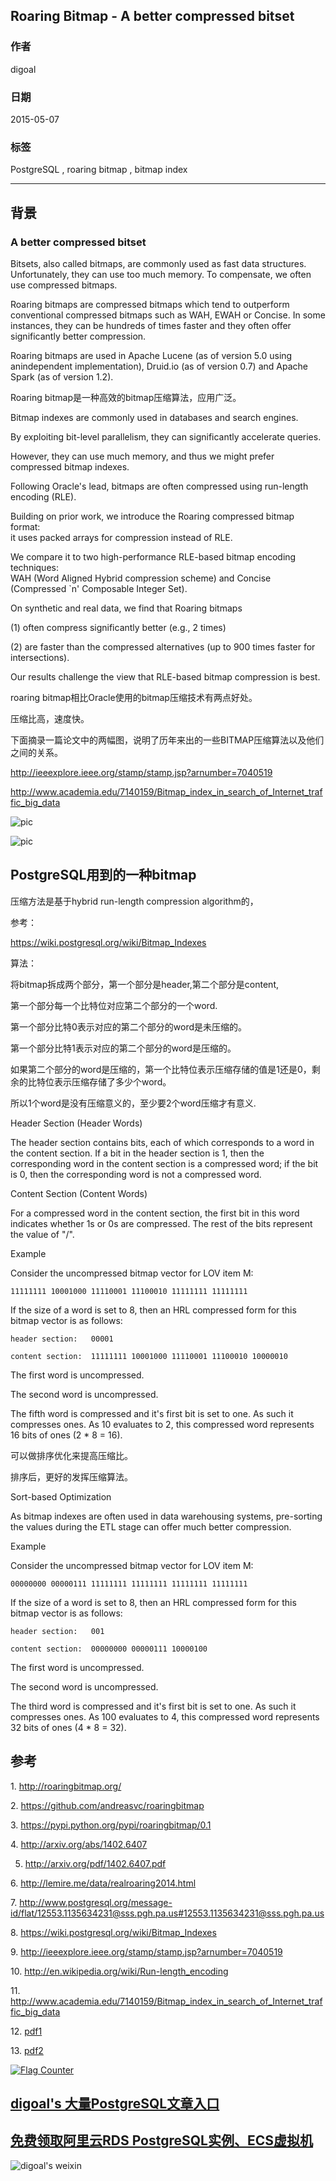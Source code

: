 ## Roaring Bitmap - A better compressed bitset  
           
### 作者          
digoal          
          
### 日期                          
2015-05-07                         
                          
### 标签                          
PostgreSQL , roaring bitmap , bitmap index      
          
----          
          
## 背景        
### A better compressed bitset  
  
Bitsets, also called bitmaps, are commonly used as fast data structures. Unfortunately, they can use too much memory. To compensate, we often use compressed bitmaps.  
  
Roaring bitmaps are compressed bitmaps which tend to outperform conventional compressed bitmaps such as WAH, EWAH or Concise. In some instances, they can be hundreds of times faster and they often offer significantly better compression.  
  
Roaring bitmaps are used in Apache Lucene (as of version 5.0 using anindependent implementation), Druid.io (as of version 0.7) and Apache Spark (as of version 1.2).  
  
Roaring bitmap是一种高效的bitmap压缩算法，应用广泛。  
  
Bitmap indexes are commonly used in databases and search engines.   
  
By exploiting bit-level parallelism, they can significantly accelerate queries.   
  
However, they can use much memory, and thus we might prefer compressed bitmap indexes.   
  
Following Oracle's lead, bitmaps are often compressed using run-length encoding (RLE).   
  
Building on prior work, we introduce the Roaring compressed bitmap format:   
it uses packed arrays for compression instead of RLE.   
  
We compare it to two high-performance RLE-based bitmap encoding techniques:   
WAH (Word Aligned Hybrid compression scheme) and Concise (Compressed `n' Composable Integer Set).   
  
On synthetic and real data, we find that Roaring bitmaps  
  
 (1) often compress significantly better (e.g., 2 times)   
  
 (2) are faster than the compressed alternatives (up to 900 times faster for intersections).   
  
Our results challenge the view that RLE-based bitmap compression is best.  
  
roaring bitmap相比Oracle使用的bitmap压缩技术有两点好处。  
  
压缩比高，速度快。  
  
下面摘录一篇论文中的两幅图，说明了历年来出的一些BITMAP压缩算法以及他们之间的关系。  
  
http://ieeexplore.ieee.org/stamp/stamp.jsp?arnumber=7040519  
  
http://www.academia.edu/7140159/Bitmap_index_in_search_of_Internet_traffic_big_data  
  
![pic](20150507_01_pic_001.png)  
  
![pic](20150507_01_pic_002.png)  
  
## PostgreSQL用到的一种bitmap

压缩方法是基于hybrid run-length compression algorithm的，  
  
参考：  
  
https://wiki.postgresql.org/wiki/Bitmap_Indexes  
  
算法：  
  
将bitmap拆成两个部分，第一个部分是header,第二个部分是content,  
  
第一个部分每一个比特位对应第二个部分的一个word.  
  
第一个部分比特0表示对应的第二个部分的word是未压缩的。  
  
第一个部分比特1表示对应的第二个部分的word是压缩的。  
  
如果第二个部分的word是压缩的，第一个比特位表示压缩存储的值是1还是0，剩余的比特位表示压缩存储了多少个word。  
  
所以1个word是没有压缩意义的，至少要2个word压缩才有意义.  
  
Header Section (Header Words)  
  
The header section contains bits, each of which corresponds to a word in the content section. If a bit in the header section is 1, then the corresponding word in the content section is a compressed word; if the bit is 0, then the corresponding word is not a compressed word.  
  
  
Content Section (Content Words)  
  
For a compressed word in the content section, the first bit in this word indicates whether 1s or 0s are compressed. The rest of the bits represent the value of "<the number of bits>/<word size>".  
  
Example  
  
Consider the uncompressed bitmap vector for LOV item M:  
  
```  
11111111 10001000 11110001 11100010 11111111 11111111  
```  
  
If the size of a word is set to 8, then an HRL compressed form for this bitmap vector is as follows:  
  
```  
header section:   00001  
  
content section:  11111111 10001000 11110001 11100010 10000010  
```  
  
The first word is uncompressed.  
  
The second word is uncompressed.  
  
The fifth word is compressed and it's first bit is set to one. As such it compresses ones. As 10 evaluates to 2, this compressed word represents 16 bits of ones (2 * 8 = 16).  
  
可以做排序优化来提高压缩比。  
  
排序后，更好的发挥压缩算法。  
  
Sort-based Optimization  
  
As bitmap indexes are often used in data warehousing systems, pre-sorting the values during the ETL stage can offer much better compression.  
  
Example  
  
Consider the uncompressed bitmap vector for LOV item M:  
  
```  
00000000 00000111 11111111 11111111 11111111 11111111  
```  
  
If the size of a word is set to 8, then an HRL compressed form for this bitmap vector is as follows:  
  
```  
header section:   001  
  
content section:  00000000 00000111 10000100  
```  
  
The first word is uncompressed.  
  
The second word is uncompressed.  
  
The third word is compressed and it's first bit is set to one. As such it compresses ones. As 100 evaluates to 4, this compressed word represents 32 bits of ones (4 * 8 = 32).  
  
## 参考  
1\. http://roaringbitmap.org/  
  
2\. https://github.com/andreasvc/roaringbitmap  
  
3\. https://pypi.python.org/pypi/roaringbitmap/0.1  
  
4\. http://arxiv.org/abs/1402.6407  
  
5. http://arxiv.org/pdf/1402.6407.pdf  
  
6\. http://lemire.me/data/realroaring2014.html  
  
7\. http://www.postgresql.org/message-id/flat/12553.1135634231@sss.pgh.pa.us#12553.1135634231@sss.pgh.pa.us  
  
8\. https://wiki.postgresql.org/wiki/Bitmap_Indexes  
  
9\. http://ieeexplore.ieee.org/stamp/stamp.jsp?arnumber=7040519  
  
10\. http://en.wikipedia.org/wiki/Run-length_encoding  
  
11\. http://www.academia.edu/7140159/Bitmap_index_in_search_of_Internet_traffic_big_data  
  
12\. [pdf1](20150507_01_pdf_001.pdf)  
  
13\. [pdf2](20150507_01_pdf_002.pdf)  
  
<a rel="nofollow" href="http://info.flagcounter.com/h9V1"  ><img src="http://s03.flagcounter.com/count/h9V1/bg_FFFFFF/txt_000000/border_CCCCCC/columns_2/maxflags_12/viewers_0/labels_0/pageviews_0/flags_0/"  alt="Flag Counter"  border="0"  ></a>  
  
  
  
  
  
  
## [digoal's 大量PostgreSQL文章入口](https://github.com/digoal/blog/blob/master/README.md "22709685feb7cab07d30f30387f0a9ae")
  
  
## [免费领取阿里云RDS PostgreSQL实例、ECS虚拟机](https://free.aliyun.com/ "57258f76c37864c6e6d23383d05714ea")
  
  
![digoal's weixin](../pic/digoal_weixin.jpg "f7ad92eeba24523fd47a6e1a0e691b59")
  
